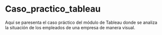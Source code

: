 # Caso_practico_tableau
Aquí se paresenta el caso práctico del módulo de Tableau donde se analiza la situación de los empleados de una empresa de manera visual.
